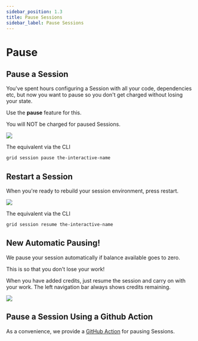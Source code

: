 ```yaml
---
sidebar_position: 1.3
title: Pause Sessions
sidebar_label: Pause Sessions
---
```

# Pause

## Pause a Session

You've spent hours configuring a Session with all your code, dependencies etc, but now you want to pause so you don't get charged without losing your state.

Use the **pause** feature for this.

You will NOT be charged for paused Sessions.

![](/images/sessions/pause.gif)

The equivalent via the CLI

```bash
grid session pause the-interactive-name
```

## Restart a Session

When you're ready to rebuild your session environment, press restart.

![](/images/sessions/unpause.gif)

The equivalent via the CLI

```bash
grid session resume the-interactive-name
```

## New Automatic Pausing!

We pause your session automatically if balance available goes to zero.

This is so that you don't lose your work!

When you have added credits, just resume the session and carry on with your work. The left navigation bar always shows credits remaining.

![](/images/sessions/autopausing.gif)

## Pause a Session Using a Github Action

As a convenience, we provide a [GitHub Action](https://github.com/sunitaprakash/grid-session-env) for pausing Sessions.
